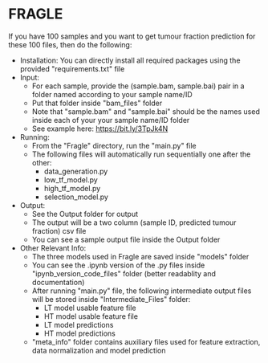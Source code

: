 # FRAGLE
If you have 100 samples and you want to get tumour fraction prediction for these 100 files, then do the following:
- Installation: You can directly install all required packages using the provided "requirements.txt" file
- Input:
    - For each sample, provide the (sample.bam, sample.bai) pair in a folder named according to your sample name/ID
    - Put that folder inside "bam_files" folder
    - Note that "sample.bam" and "sample.bai" should be the names used inside each of your your sample name/ID folder
    - See example here: https://bit.ly/3TpJk4N
- Running:
    - From the "Fragle" directory, run the "main.py" file
    - The following files will automatically run sequentially one after the other:
        - data_generation.py
        - low_tf_model.py
        - high_tf_model.py
        - selection_model.py
- Output:
    - See the Output folder for output
    - The output will be a two column (sample ID, predicted tumour fraction) csv file
    - You can see a sample output file inside the Output folder
- Other Relevant Info:
    - The three models used in Fragle are saved inside "models" folder
    - You can see the .ipynb version of the .py files inside "ipynb_version_code_files" folder (better readablity and documentation)
    - After running "main.py" file, the following intermediate output files will be stored inside "Intermediate_Files" folder:
        - LT model usable feature file
        - HT model usable feature file
        - LT model predictions
        - HT model predictions
    - "meta_info" folder contains auxiliary files used for feature extraction, data normalization and model prediction
